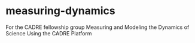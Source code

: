 # measuring-dynamics
For the CADRE fellowship group Measuring and Modeling the Dynamics of Science Using the CADRE Platform
